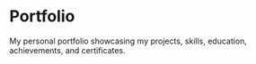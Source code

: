 # Portfolio
My personal portfolio showcasing my projects, skills, education, achievements, and certificates.
